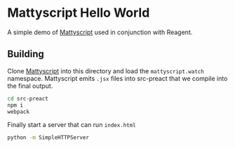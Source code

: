 # Mattyscript Hello World

A simple demo of [Mattyscript](https://github.com/whamtet/mattyscript) used in conjunction with Reagent.

## Building

Clone [Mattyscript](https://github.com/whamtet/mattyscript) into this directory and load the `mattyscript.watch` namespace.  Mattyscript emits `.jsx` files into src-preact that we compile into the final output.

```bash
cd src-preact
npm i
webpack
```

Finally start a server that can run `index.html`

```bash
python -m SimpleHTTPServer
```
